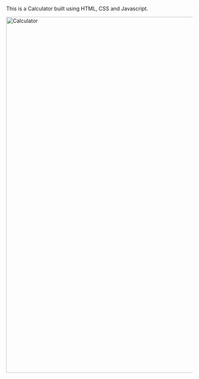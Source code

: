 This is a Calculator built using HTML, CSS and Javascript.

<img width="960" alt="Calculator" src="https://github.com/Vaishalinaruka/CalculatorJavascript/assets/102962579/bb984e52-9b61-49aa-991f-24367dfccbf4">

